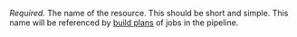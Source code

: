 *Required.* The name of the resource. This should be short and simple. This name will be referenced by [build plans](https://concourse-ci.org/build-plans.html) of jobs in the pipeline.
